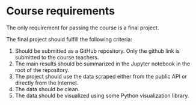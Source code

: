 # Course  requirements

The only requirement for passing the course is a final project.

The final project should fulfill the following criteria:
1. Should be submitted as a GitHub repository. Only the github link is submitted to the course teachers.
2. The main results should be summarized in the Jupyter notebook in the root of the repository. 
3. The project should use the data scraped either from the public API or directly from the Internet.
4. The data should be clean.
5. The data should be visualized using some Python visualization library. 


